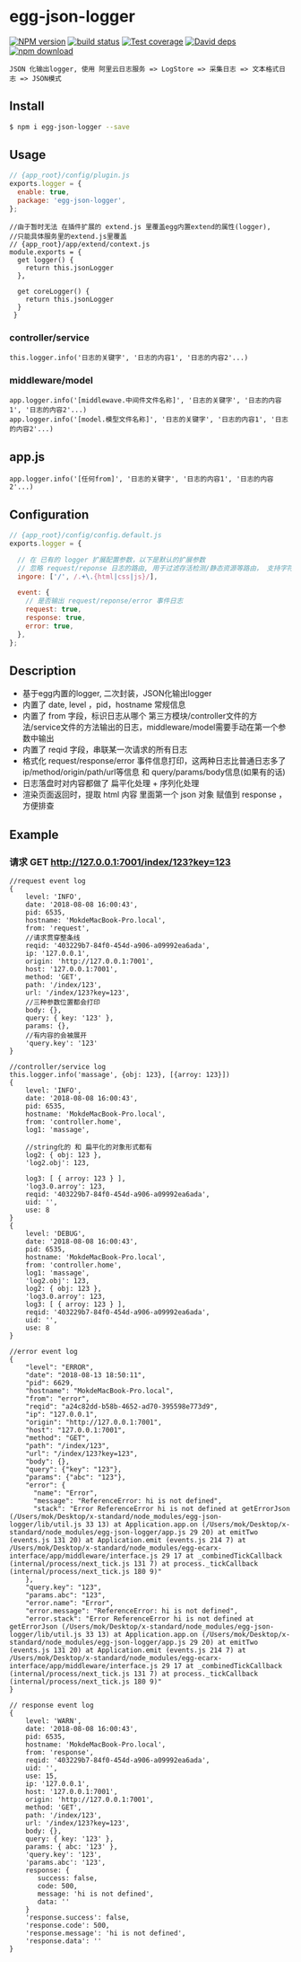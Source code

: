# egg-json-logger

[![NPM version][npm-image]][npm-url]
[![build status][travis-image]][travis-url]
[![Test coverage][codecov-image]][codecov-url]
[![David deps][david-image]][david-url]
[![npm download][download-image]][download-url]

[npm-image]: https://img.shields.io/npm/v/egg-json-logger.svg?style=flat-square
[npm-url]: https://npmjs.org/package/egg-json-logger
[travis-image]: https://img.shields.io/travis/eggjs/egg-json-logger.svg?style=flat-square
[travis-url]: https://travis-ci.org/eggjs/egg-json-logger
[codecov-image]: https://img.shields.io/codecov/c/github/eggjs/egg-json-logger.svg?style=flat-square
[codecov-url]: https://codecov.io/github/eggjs/egg-json-logger?branch=master
[david-image]: https://img.shields.io/david/eggjs/egg-json-logger.svg?style=flat-square
[david-url]: https://david-dm.org/eggjs/egg-json-logger
[download-image]: https://img.shields.io/npm/dm/egg-json-logger.svg?style=flat-square
[download-url]: https://npmjs.org/package/egg-json-logger

    JSON 化输出logger, 使用 阿里云日志服务 => LogStore => 采集日志 => 文本格式日志 => JSON模式

## Install

```bash
$ npm i egg-json-logger --save
```

## Usage

```js
// {app_root}/config/plugin.js
exports.logger = {
  enable: true,
  package: 'egg-json-logger',
};
```

```
//由于暂时无法 在插件扩展的 extend.js 里覆盖egg内置extend的属性(logger),
//只能具体服务里的extend.js里覆盖
// {app_root}/app/extend/context.js
module.exports = {
  get logger() {
    return this.jsonLogger
  },

  get coreLogger() {
    return this.jsonLogger
  }
 }
 ```

### controller/service
    this.logger.info('日志的关键字', '日志的内容1', '日志的内容2'...)
### middleware/model
    app.logger.info('[middlewave.中间件文件名称]', '日志的关键字', '日志的内容1', '日志的内容2'...)
    app.logger.info('[model.模型文件名称]', '日志的关键字', '日志的内容1', '日志的内容2'...)
## app.js
    app.logger.info('[任何from]', '日志的关键字', '日志的内容1', '日志的内容2'...)
## Configuration

```js
// {app_root}/config/config.default.js
exports.logger = {

  // 在 已有的 logger 扩展配置参数，以下是默认的扩展参数
  // 忽略 request/reponse 日志的路由, 用于过滤存活检测/静态资源等路由， 支持字符和正则
  ingore: ['/', /.+\.{html|css|js}/],

  event: {
    // 是否输出 request/reponse/error 事件日志
    request: true,
    response: true,
    error: true,
  },
};
```


## Description
* 基于egg内置的logger, 二次封装，JSON化输出logger
* 内置了 date, level ，pid，hostname 常规信息
* 内置了 from 字段，标识日志从哪个 第三方模块/controller文件的方法/service文件的方法输出的日志，middleware/model需要手动在第一个参数中输出
* 内置了 reqid 字段，串联某一次请求的所有日志
* 格式化 request/response/error 事件信息打印，这两种日志比普通日志多了 ip/method/origin/path/url等信息 和 query/params/body信息(如果有的话)
* 日志落盘时对内容都做了 扁平化处理 + 序列化处理
* 渲染页面返回时，提取 html 内容 里面第一个 json 对象 赋值到 response ，方便排查

## Example
### 请求 GET http://127.0.0.1:7001/index/123?key=123
```
//request event log
{
    level: 'INFO',
    date: '2018-08-08 16:00:43',
    pid: 6535,
    hostname: 'MokdeMacBook-Pro.local',
    from: 'request',
    //请求贯穿整条线
    reqid: '403229b7-84f0-454d-a906-a09992ea6ada',
    ip: '127.0.0.1',
    origin: 'http://127.0.0.1:7001',
    host: '127.0.0.1:7001',
    method: 'GET',
    path: '/index/123',
    url: '/index/123?key=123',
    //三种参数位置都会打印
    body: {},
    query: { key: '123' },
    params: {},
    //有内容的会被展开
    'query.key': '123'
}
```

```
//controller/service log
this.logger.info('massage', {obj: 123}, [{arroy: 123}])
{
    level: 'INFO',
    date: '2018-08-08 16:00:43',
    pid: 6535,
    hostname: 'MokdeMacBook-Pro.local',
    from: 'controller.home',
    log1: 'massage',

    //string化的 和 扁平化的对象形式都有
    log2: { obj: 123 },
    'log2.obj': 123,

    log3: [ { arroy: 123 } ],
    'log3.0.arroy': 123,
    reqid: '403229b7-84f0-454d-a906-a09992ea6ada',
    uid: '',
    use: 8
}
{
    level: 'DEBUG',
    date: '2018-08-08 16:00:43',
    pid: 6535,
    hostname: 'MokdeMacBook-Pro.local',
    from: 'controller.home',
    log1: 'massage',
    'log2.obj': 123,
    log2: { obj: 123 },
    'log3.0.arroy': 123,
    log3: [ { arroy: 123 } ],
    reqid: '403229b7-84f0-454d-a906-a09992ea6ada',
    uid: '',
    use: 8
}
```
```
//error event log
{
    "level": "ERROR",
    "date": "2018-08-13 18:50:11",
    "pid": 6629,
    "hostname": "MokdeMacBook-Pro.local",
    "from": "error",
    "reqid": "a24c82dd-b58b-4652-ad70-395598e773d9",
    "ip": "127.0.0.1",
    "origin": "http://127.0.0.1:7001",
    "host": "127.0.0.1:7001",
    "method": "GET",
    "path": "/index/123",
    "url": "/index/123?key=123",
    "body": {},
    "query": {"key": "123"},
    "params": {"abc": "123"},
    "error": {
      "name": "Error",
      "message": "ReferenceError: hi is not defined",
      "stack": "Error ReferenceError hi is not defined at getErrorJson (/Users/mok/Desktop/x-standard/node_modules/egg-json-logger/lib/util.js 33 13) at Application.app.on (/Users/mok/Desktop/x-standard/node_modules/egg-json-logger/app.js 29 20) at emitTwo (events.js 131 20) at Application.emit (events.js 214 7) at /Users/mok/Desktop/x-standard/node_modules/egg-ecarx-interface/app/middleware/interface.js 29 17 at _combinedTickCallback (internal/process/next_tick.js 131 7) at process._tickCallback (internal/process/next_tick.js 180 9)"
    },
    "query.key": "123",
    "params.abc": "123",
    "error.name": "Error",
    "error.message": "ReferenceError: hi is not defined",
    "error.stack": "Error ReferenceError hi is not defined at getErrorJson (/Users/mok/Desktop/x-standard/node_modules/egg-json-logger/lib/util.js 33 13) at Application.app.on (/Users/mok/Desktop/x-standard/node_modules/egg-json-logger/app.js 29 20) at emitTwo (events.js 131 20) at Application.emit (events.js 214 7) at /Users/mok/Desktop/x-standard/node_modules/egg-ecarx-interface/app/middleware/interface.js 29 17 at _combinedTickCallback (internal/process/next_tick.js 131 7) at process._tickCallback (internal/process/next_tick.js 180 9)"
}

```

```
// response event log
{
    level: 'WARN',
    date: '2018-08-08 16:00:43',
    pid: 6535,
    hostname: 'MokdeMacBook-Pro.local',
    from: 'response',
    reqid: '403229b7-84f0-454d-a906-a09992ea6ada',
    uid: '',
    use: 15,
    ip: '127.0.0.1',
    host: '127.0.0.1:7001',
    origin: 'http://127.0.0.1:7001',
    method: 'GET',
    path: '/index/123',
    url: '/index/123?key=123',
    body: {},
    query: { key: '123' },
    params: { abc: '123' },
    'query.key': '123',
    'params.abc': '123',
    response: {
       success: false,
       code: 500,
       message: 'hi is not defined',
       data: ''
    }
    'response.success': false,
    'response.code': 500,
    'response.message': 'hi is not defined',
    'response.data': ''
}
```